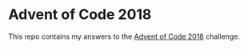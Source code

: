 # Advent of Code 2018  

This repo contains my answers to the [Advent of Code 2018](https://adventofcode.com/) challenge.
